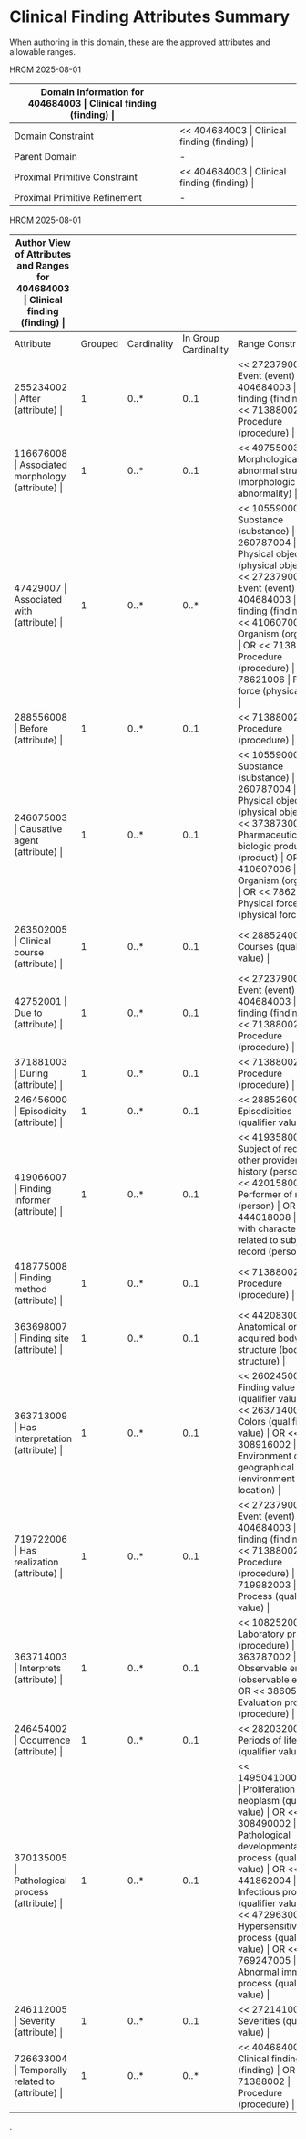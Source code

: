 # Clinical Finding Attributes Summary

When authoring in this domain, these are the approved attributes and allowable ranges.

HRCM 2025-08-01 

  

| Domain Information for 404684003 \| Clinical finding (finding) \| |   |
|---|---|
| Domain Constraint | << 404684003 \| Clinical finding (finding) \| |
| Parent Domain | - |
| Proximal Primitive Constraint | << 404684003 \| Clinical finding (finding) \| |
| Proximal Primitive Refinement | - |

HRCM 2025-08-01 

  

| Author View of Attributes and Ranges for 404684003 \| Clinical finding (finding) \| |   |   |   |   |
|---|---|---|---|---|
| Attribute | Grouped | Cardinality | In Group Cardinality | Range Constraint |
| 255234002 \| After (attribute) \| | 1 | 0..* | 0..1 | << 272379006 \| Event (event) \| OR << 404684003 \| Clinical finding (finding) \| OR << 71388002 \| Procedure (procedure) \| |
| 116676008 \| Associated morphology (attribute) \| | 1 | 0..* | 0..1 | << 49755003 \| Morphologically abnormal structure (morphologic abnormality) \| |
| 47429007 \| Associated with (attribute) \| | 1 | 0..* | 0..* | << 105590001 \| Substance (substance) \| OR << 260787004 \| Physical object (physical object) \| OR << 272379006 \| Event (event) \| OR << 404684003 \| Clinical finding (finding) \| OR << 410607006 \| Organism (organism) \| OR << 71388002 \| Procedure (procedure) \| OR << 78621006 \| Physical force (physical force) \| |
| 288556008 \| Before (attribute) \| | 1 | 0..* | 0..1 | << 71388002 \| Procedure (procedure) \| |
| 246075003 \| Causative agent (attribute) \| | 1 | 0..* | 0..1 | << 105590001 \| Substance (substance) \| OR << 260787004 \| Physical object (physical object) \| OR << 373873005 \| Pharmaceutical / biologic product (product) \| OR << 410607006 \| Organism (organism) \| OR << 78621006 \| Physical force (physical force) \| |
| 263502005 \| Clinical course (attribute) \| | 1 | 0..* | 0..1 | << 288524001 \| Courses (qualifier value) \| |
| 42752001 \| Due to (attribute) \| | 1 | 0..* | 0..1 | << 272379006 \| Event (event) \| OR << 404684003 \| Clinical finding (finding) \| OR << 71388002 \| Procedure (procedure) \| |
| 371881003 \| During (attribute) \| | 1 | 0..* | 0..1 | << 71388002 \| Procedure (procedure) \| |
| 246456000 \| Episodicity (attribute) \| | 1 | 0..* | 0..1 | << 288526004 \| Episodicities (qualifier value) \| |
| 419066007 \| Finding informer (attribute) \| | 1 | 0..* | 0..1 | << 419358007 \| Subject of record or other provider of history (person) \| OR << 420158005 \| Performer of method (person) \| OR << 444018008 \| Person with characteristic related to subject of record (person) \| |
| 418775008 \| Finding method (attribute) \| | 1 | 0..* | 0..1 | << 71388002 \| Procedure (procedure) \| |
| 363698007 \| Finding site (attribute) \| | 1 | 0..* | 0..1 | << 442083009 \| Anatomical or acquired body structure (body structure) \| |
| 363713009 \| Has interpretation (attribute) \| | 1 | 0..* | 0..1 | << 260245000 \| Finding value (qualifier value) \| OR << 263714004 \| Colors (qualifier value) \| OR << 308916002 \| Environment or geographical location (environment / location) \| |
| 719722006 \| Has realization (attribute) \| | 1 | 0..* | 0..1 | << 272379006 \| Event (event) \| OR << 404684003 \| Clinical finding (finding) \| OR << 71388002 \| Procedure (procedure) \| OR << 719982003 \| Process (qualifier value) \| |
| 363714003 \| Interprets (attribute) \| | 1 | 0..* | 0..1 | << 108252007 \| Laboratory procedure (procedure) \| OR << 363787002 \| Observable entity (observable entity) \| OR << 386053000 \| Evaluation procedure (procedure) \| |
| 246454002 \| Occurrence (attribute) \| | 1 | 0..* | 0..1 | << 282032007 \| Periods of life (qualifier value) \| |
| 370135005 \| Pathological process (attribute) \| | 1 | 0..* | 0..1 | << 1495041000004108 \| Proliferation of neoplasm (qualifier value) \| OR << 308490002 \| Pathological developmental process (qualifier value) \| OR << 441862004 \| Infectious process (qualifier value) \| OR << 472963003 \| Hypersensitivity process (qualifier value) \| OR << 769247005 \| Abnormal immune process (qualifier value) \| |
| 246112005 \| Severity (attribute) \| | 1 | 0..* | 0..1 | << 272141005 \| Severities (qualifier value) \| |
| 726633004 \| Temporally related to (attribute) \| | 1 | 0..* | 0..* | << 404684003 \| Clinical finding (finding) \| OR << 71388002 \| Procedure (procedure) \| |

.

